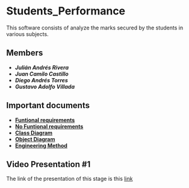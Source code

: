 # Students_Performance
This software consists of analyze the marks secured by the students in various subjects.

## Members
- **_Julián Andrés Rivera_** 
- **_Juan Camilo Castillo_** 
- **_Diego Andrés Torres_** 
- **_Gustavo Adolfo Villada_** 


## Important documents
- [ **Funtional requirements** ](https://docs.google.com/document/d/1kjheYaw0f0OE7OHN7IJmPgISDKB7Irt8vXzq28fp9zE/edit?usp=sharing)
- [ **No Funtional requirements** ](https://docs.google.com/document/d/1KfjjfUOnYAS4wksXGwnv0OQebtJM4IWTe7q7Xt3L9OY/edit?usp=sharing)
- [ **Class Diagram** ](https://github.com/JulianAndresRiveraCarrillo/Students_Performance/blob/main/Student_Performance/DOCS/Student_Performance%20Class%20Diagram.pdf)
- [ **Object Diagram** ]()
- [ **Engineering Method** ](https://docs.google.com/document/d/1iu-uSYl-XtB6AjygmmitAnvQhwXgfxVkvtxycI4IwGQ/edit)

## Video Presentation #1
The link of the presentation of this stage is this [link]()
